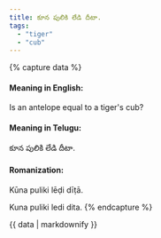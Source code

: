 ```yaml
---
title: కూన పులికి లేడి దీటా.
tags:
  - "tiger"
  - "cub"
---
```


{% capture data %}
#### Meaning in English:
Is an antelope equal to a tiger's cub?

#### Meaning in Telugu:
కూన పులికి లేడి దీటా.

#### Romanization:
Kūna puliki lēḍi dīṭā.

Kuna puliki ledi dita.
{% endcapture %}

{{ data | markdownify }}

